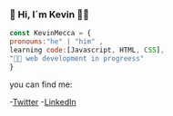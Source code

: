 ### 👋 Hi, I´m Kevin 👨‍💻

```js 
const KevinMecca = {
pronouns:"he" | "him" ,
learning code:[Javascript, HTML, CSS],
"👨‍💻 web development in progreess"
}
```

you can find me:

-[Twitter](https://twitter.com/Kevin_Mecca)
-[LinkedIn](https://www.linkedin.com/in/kevin-oblea-meca)

<!--
**KevinMecca/KevinMecca** is a ✨ _special_ ✨ repository because its `README.md` (this file) appears on your GitHub profile.

Here are some ideas to get you started:

- 🔭 I’m currently working on ...
- 🌱 I’m currently learning ...
- 👯 I’m looking to collaborate on ...
- 🤔 I’m looking for help with ...
- 💬 Ask me about ...
- 📫 How to reach me: ...
- 😄 Pronouns: ...
- ⚡ Fun fact: ...
-->
